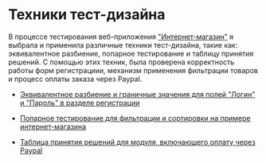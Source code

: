# Техники тест-дизайна

В процессе тестирования веб-приложения ["Интернет-магазин"](https://demoshopping.ru) я выбрала и применила различные техники тест-дизайна, такие как: эквивалентное разбиение, попарное тестирование и таблицу принятия решений. С помощью этих техник, была проверена корректность работы форм регистрациии, механизм применения фильтрации товаров и процесс оплаты заказа через Paypal. 

- [Эквивалентное разбиение и граничные значения для полей "Логин" и "Пароль" в разделе регистрации](https://docs.google.com/spreadsheets/d/14ItbTvE_R9GHxgFGEznDmcLCrOgp-oPdI_BQAy2VYK8/edit?usp=sharing)

- [Попарное тестирование для фильтрации и сортировки на примере интернет-магазина](https://docs.google.com/spreadsheets/d/10WwfcC8z-a2nHqXyjkRi82W5rjg4W7owTMEJVrsvanY/edit?usp=sharing)

- [Таблица принятия решений для модуля, включающего оплату через Paypal](https://docs.google.com/spreadsheets/d/16sNGtnFfpruLQ6Ijl-nstv98xrOmOmIFeGe6sdSpQfo/edit?usp=sharing)
